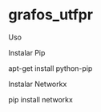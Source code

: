 # grafos_utfpr

Uso

Instalar Pip

apt-get install python-pip

Instalar Networkx

pip install networkx
